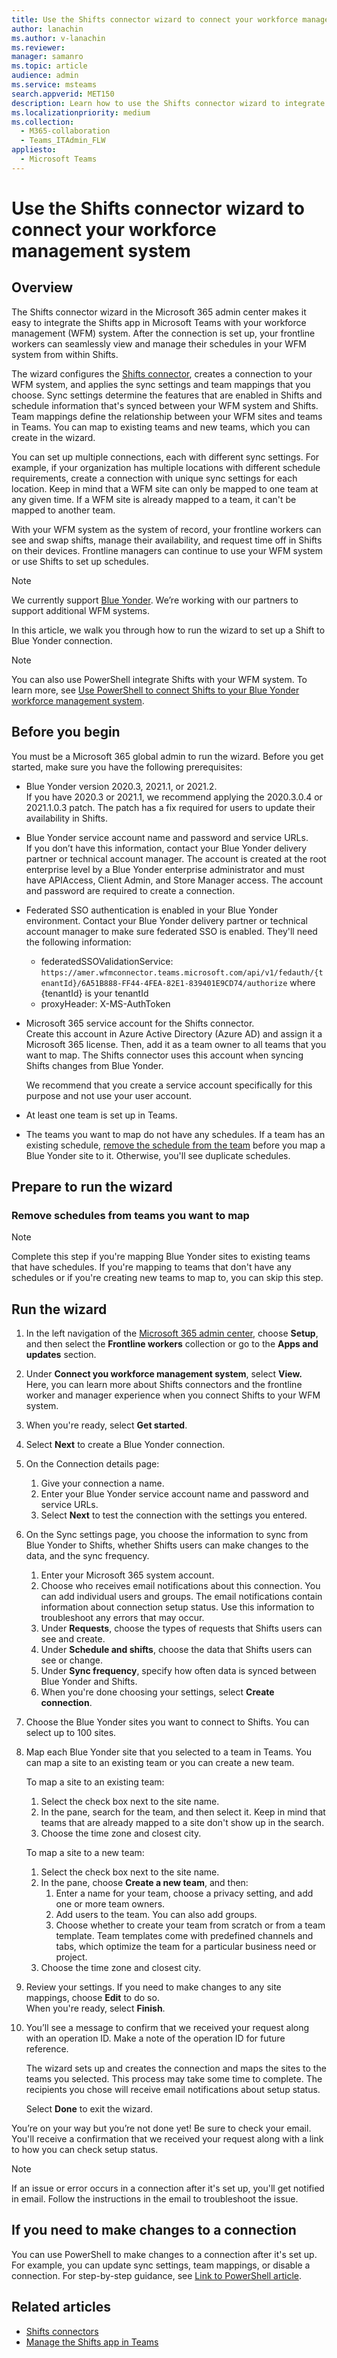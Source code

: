 ```yaml
---
title: Use the Shifts connector wizard to connect your workforce management system
author: lanachin
ms.author: v-lanachin
ms.reviewer: 
manager: samanro
ms.topic: article
audience: admin
ms.service: msteams
search.appverid: MET150
description: Learn how to use the Shifts connector wizard to integrate Shifts in Teams to your workforce management system.
ms.localizationpriority: medium
ms.collection: 
  - M365-collaboration
  - Teams_ITAdmin_FLW
appliesto: 
  - Microsoft Teams
---
```


# Use the Shifts connector wizard to connect your workforce management system

## Overview

The Shifts connector wizard in the Microsoft 365 admin center makes it easy to integrate the Shifts app in Microsoft Teams with your workforce management (WFM) system. After the connection is set up, your frontline workers can seamlessly view and manage their schedules in your WFM system from within Shifts.

The wizard configures the [Shifts connector](shifts-connectors.md), creates a connection to your WFM system, and applies the sync settings and team mappings that you choose. Sync settings determine the features that are enabled in Shifts and schedule information that's synced between your WFM system and Shifts. Team mappings define the relationship between your WFM sites and teams in Teams. You can map to existing teams and new teams, which you can create in the wizard.

You can set up multiple connections, each with different sync settings. For example, if your organization has multiple locations with different schedule requirements, create a connection with unique sync settings for each location. Keep in mind that a WFM site can only be mapped to one team at any given time. If a WFM site is already mapped to a team, it can't be mapped to another team.

With your WFM system as the system of record, your frontline workers can see and swap shifts, manage their availability, and request time off in Shifts on their devices. Frontline managers can continue to use your WFM system or use Shifts to set up schedules.

> [!NOTE]
> We currently support [Blue Yonder](https://blueyonder.com/solutions/workforce-management). We’re working with our partners to support additional WFM systems.

In this article, we walk you through how to run the wizard to set up a Shift to Blue Yonder connection.

> [!NOTE]
> You can also use PowerShell integrate Shifts with your WFM system. To learn more, see [Use PowerShell to connect Shifts to your Blue Yonder workforce management system](shifts-connector-blue-yonder-powershell-setup.md).

## Before you begin

You must be a Microsoft 365 global admin to run the wizard. Before you get started, make sure you have the following prerequisites:

- Blue Yonder version 2020.3, 2021.1, or 2021.2. </br>If you have 2020.3 or 2021.1, we recommend applying the 2020.3.0.4 or 2021.1.0.3 patch. The patch has a fix required for users to update their availability in Shifts.
- Blue Yonder service account name and password and service URLs. </br>If you don’t have this information, contact your Blue Yonder delivery partner or technical account manager. The account is created at the root enterprise level by a Blue Yonder enterprise administrator and must have APIAccess, Client Admin, and Store Manager access. The account and password are required to create a connection.
- Federated SSO authentication is enabled in your Blue Yonder environment. Contact your Blue Yonder delivery partner or technical account manager to make sure federated SSO is enabled. They'll need the following information:

    - federatedSSOValidationService: `https://amer.wfmconnector.teams.microsoft.com/api/v1/fedauth/{tenantId}/6A51B888-FF44-4FEA-82E1-839401E9CD74/authorize` where {tenantId} is your tenantId
     - proxyHeader: X-MS-AuthToken

- Microsoft 365 service account for the Shifts connector.</br> Create this account in Azure Active Directory (Azure AD) and assign it a Microsoft 365 license. Then, add it as a team owner to all teams that you want to map. The Shifts connector uses this account when syncing Shifts changes from Blue Yonder.

    We recommend that you create a service account specifically for this purpose and not use your user account.

- At least one team is set up in Teams.
- The teams you want to map do not have any schedules. If a team has an existing schedule, [remove the schedule from the team](#remove-schedules-from-teams-you-want-to-map) before you map a Blue Yonder site to it. Otherwise, you'll see duplicate schedules.

## Prepare to run the wizard

### Remove schedules from teams you want to map

> [!NOTE]
> Complete this step if you're mapping Blue Yonder sites to existing teams that have schedules. If you're mapping to teams that don't have any schedules or if you're creating new teams to map to, you can skip this step.

## Run the wizard

1. In the left navigation of the [Microsoft 365 admin center](https://admin.microsoft.com/), choose **Setup**, and then select the **Frontline workers** collection or go to the **Apps and updates** section.
1. Under **Connect you workforce management system**, select **View.** Here, you can learn more about Shifts connectors and the frontline worker and manager experience when you connect Shifts to your WFM system.
1. When you're ready, select **Get started**.
1. Select **Next** to create a Blue Yonder connection.
1. On the Connection details page:

    1. Give your connection a name.
    2. Enter your Blue Yonder service account name and password and service URLs.
    3. Select **Next** to test the connection with the settings you entered.

1. On the Sync settings page, you choose the information to sync from Blue Yonder to Shifts, whether Shifts users can make changes to the data, and the sync frequency.
    1. Enter your Microsoft 365 system account.
    2. Choose who receives email notifications about this connection. You can add individual users and groups. The email notifications contain information about connection setup status. Use this information to troubleshoot any errors that may occur.
    3. Under **Requests**, choose the types of requests that Shifts users can see and create.
    4. Under **Schedule and shifts**, choose the data that Shifts users can see or change.
    5. Under **Sync frequency**, specify how often data is synced between Blue Yonder and Shifts.
    6. When you're done choosing your settings, select **Create connection**.

1. Choose the Blue Yonder sites you want to connect to Shifts. You can select up to 100 sites.
1. Map each Blue Yonder site that you selected to a team in Teams. You can map a site to an existing team or you can create a new team.

    To map a site to an existing team:

    1. Select the check box next to the site name.
    2. In the pane, search for the team, and then select it. Keep in mind that teams that are already mapped to a site don't show up in the search.
    3. Choose the time zone and closest city.

    To map a site to a new team:

    1. Select the check box next to the site name.
    2. In the pane, choose **Create a new team**, and then:
        1. Enter a name for your team, choose a privacy setting, and add one or more team owners.
        2. Add users to the team. You can also add groups.
        3. Choose whether to create your team from scratch or from a team template. Team templates come with predefined channels and tabs, which optimize the team for a particular business need or project.
    3. Choose the time zone and closest city.

1. Review your settings. If you need to make changes to any site mappings, choose **Edit** to do so. <br/>
 When you're ready, select **Finish**.
1. You’ll see a message to confirm that we received your request along with an operation ID. Make a note of the operation ID for future reference.

    The wizard sets up and creates the connection and maps the sites to the teams you selected. This process may take some time to complete. The recipients you chose will receive email notifications about setup status.

    Select **Done** to exit the wizard.

You’re on your way but you’re not done yet! Be sure to check your email. You'll receive a confirmation that we received your request along with a link to how you can check setup status.

> [!NOTE]
> If an issue or error occurs in a connection after it's set up, you'll get notified in email. Follow the instructions in the email to troubleshoot the issue.

## If you need to make changes to a connection

You can use PowerShell to make changes to a connection after it's set up. For example, you can update sync settings, team mappings, or disable a connection. For step-by-step guidance, see [Link to PowerShell article]().

## Related articles

- [Shifts connectors](shifts-connectors.md)
- [Manage the Shifts app in Teams](manage-the-shifts-app-for-your-organization-in-teams.md)

